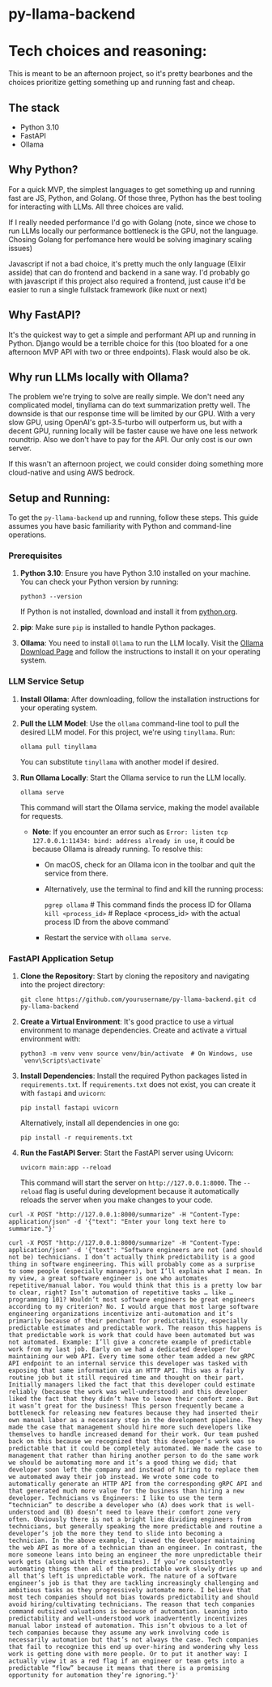 # py-llama-backend

# Tech choices and reasoning:

This is meant to be an afternoon project, so it's pretty bearbones and the choices prioritize getting something up and running fast and cheap.


## The stack

- Python 3.10
- FastAPI
- Ollama


## Why Python?

For a quick MVP, the simplest languages to get something up and running fast are JS, Python, and Golang. Of those three, Python has the best tooling for interacting with LLMs. All three choices are valid. 

If I really needed performance I'd go with Golang (note, since we chose to run LLMs locally our performance bottleneck is the GPU, not the language. Chosing Golang for perfomance here would be solving imaginary scaling issues)

Javascript if not a bad choice, it's pretty much the only language (Elixir asside) that can do frontend and backend in a sane way. I'd probably go with javascript if this project also required a frontend, just cause it'd be easier to run a single fullstack framework (like nuxt or next)

## Why FastAPI?

It's the quickest way to get a simple and performant API up and running in Python. Django would be a terrible choice for this (too bloated for a one afternoon MVP API with two or three endpoints). Flask would also be ok.


## Why run LLMs locally with Ollama?

The problem we're trying to solve are really simple. We don't need any complicated model, tinyllama can do text summarization pretty well. The downside is that our response time will be limited by our GPU. With a very slow GPU, using OpenAI's gpt-3.5-turbo will outperform us, but with a decent GPU, running locally will be faster cause we have one less network roundtrip. Also we don't have to pay for the API. Our only cost is our own server.

If this wasn't an afternoon project, we could consider doing something more cloud-native and using AWS bedrock. 

Setup and Running:
------------------

To get the `py-llama-backend` up and running, follow these steps. This guide assumes you have basic familiarity with Python and command-line operations.

### Prerequisites

1.  **Python 3.10**: Ensure you have Python 3.10 installed on your machine. You can check your Python version by running:
    
    
    `python3 --version`
    
    If Python is not installed, download and install it from [python.org](https://www.python.org/downloads/).
    
2.  **pip**: Make sure `pip` is installed to handle Python packages.
    
3.  **Ollama**: You need to install `Ollama` to run the LLM locally. Visit the [Ollama Download Page](https://ollama.com/download) and follow the instructions to install it on your operating system.
    

### LLM Service Setup

1.  **Install Ollama**: After downloading, follow the installation instructions for your operating system.
    
2.  **Pull the LLM Model**: Use the `ollama` command-line tool to pull the desired LLM model. For this project, we're using `tinyllama`. Run:
    
    
    `ollama pull tinyllama`
    
    You can substitute `tinyllama` with another model if desired.
    
3.  **Run Ollama Locally**: Start the Ollama service to run the LLM locally.

    
    `ollama serve`
    
    This command will start the Ollama service, making the model available for requests.
    
    *   **Note**: If you encounter an error such as `Error: listen tcp 127.0.0.1:11434: bind: address already in use`, it could be because Ollama is already running. To resolve this:
        
        *   On macOS, check for an Ollama icon in the toolbar and quit the service from there.
        *   Alternatively, use the terminal to find and kill the running process:
            
            
            `pgrep ollama`  # This command finds the process ID for Ollama 
            `kill <process_id>`  # Replace <process_id> with the actual process ID from the above command`
            
        *   Restart the service with `ollama serve`.

### FastAPI Application Setup

1.  **Clone the Repository**: Start by cloning the repository and navigating into the project directory:
    
    
    `git clone https://github.com/yourusername/py-llama-backend.git cd py-llama-backend`
    
2.  **Create a Virtual Environment**: It's good practice to use a virtual environment to manage dependencies. Create and activate a virtual environment with:
    
    
    `` python3 -m venv venv source venv/bin/activate  # On Windows, use `venv\Scripts\activate` ``
    
3.  **Install Dependencies**: Install the required Python packages listed in `requirements.txt`. If `requirements.txt` does not exist, you can create it with `fastapi` and `uvicorn`:
    
    
    `pip install fastapi uvicorn`
    
    Alternatively, install all dependencies in one go:
    

    `pip install -r requirements.txt`
    
4.  **Run the FastAPI Server**: Start the FastAPI server using Uvicorn:
    
    
    `uvicorn main:app --reload`
    
    This command will start the server on `http://127.0.0.1:8000`. The `--reload` flag is useful during development because it automatically reloads the server when you make changes to your code.


`curl -X POST "http://127.0.0.1:8000/summarize" -H "Content-Type: application/json" -d '{"text": "Enter your long text here to summarize."}'`



```
curl -X POST "http://127.0.0.1:8000/summarize" -H "Content-Type: application/json" -d '{"text": "Software engineers are not (and should not be) technicians. I don’t actually think predictability is a good thing in software engineering. This will probably come as a surprise to some people (especially managers), but I’ll explain what I mean. In my view, a great software engineer is one who automates repetitive/manual labor. You would think that this is a pretty low bar to clear, right? Isn’t automation of repetitive tasks … like … programming 101? Wouldn’t most software engineers be great engineers according to my criterion? No. I would argue that most large software engineering organizations incentivize anti-automation and it’s primarily because of their penchant for predictability, especially predictable estimates and predictable work. The reason this happens is that predictable work is work that could have been automated but was not automated. Example: I’ll give a concrete example of predictable work from my last job. Early on we had a dedicated developer for maintaining our web API. Every time some other team added a new gRPC API endpoint to an internal service this developer was tasked with exposing that same information via an HTTP API. This was a fairly routine job but it still required time and thought on their part. Initially managers liked the fact that this developer could estimate reliably (because the work was well-understood) and this developer liked the fact that they didn’t have to leave their comfort zone. But it wasn’t great for the business! This person frequently became a bottleneck for releasing new features because they had inserted their own manual labor as a necessary step in the development pipeline. They made the case that management should hire more such developers like themselves to handle increased demand for their work. Our team pushed back on this because we recognized that this developer’s work was so predictable that it could be completely automated. We made the case to management that rather than hiring another person to do the same work we should be automating more and it’s a good thing we did; that developer soon left the company and instead of hiring to replace them we automated away their job instead. We wrote some code to automatically generate an HTTP API from the corresponding gRPC API and that generated much more value for the business than hiring a new developer. Technicians vs Engineers: I like to use the term “technician” to describe a developer who (A) does work that is well-understood and (B) doesn’t need to leave their comfort zone very often. Obviously there is not a bright line dividing engineers from technicians, but generally speaking the more predictable and routine a developer’s job the more they tend to slide into becoming a technician. In the above example, I viewed the developer maintaining the web API as more of a technician than an engineer. In contrast, the more someone leans into being an engineer the more unpredictable their work gets (along with their estimates). If you’re consistently automating things then all of the predictable work slowly dries up and all that’s left is unpredictable work. The nature of a software engineer’s job is that they are tackling increasingly challenging and ambitious tasks as they progressively automate more. I believe that most tech companies should not bias towards predictability and should avoid hiring/cultivating technicians. The reason that tech companies command outsized valuations is because of automation. Leaning into predictability and well-understood work inadvertently incentivizes manual labor instead of automation. This isn’t obvious to a lot of tech companies because they assume any work involving code is necessarily automation but that’s not always the case. Tech companies that fail to recognize this end up over-hiring and wondering why less work is getting done with more people. Or to put it another way: I actually view it as a red flag if an engineer or team gets into a predictable “flow” because it means that there is a promising opportunity for automation they’re ignoring."}'
```

